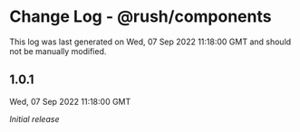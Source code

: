 # Change Log - @rush/components

This log was last generated on Wed, 07 Sep 2022 11:18:00 GMT and should not be manually modified.

## 1.0.1
Wed, 07 Sep 2022 11:18:00 GMT

_Initial release_

